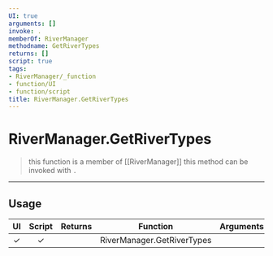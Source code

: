 ```yaml
---
UI: true
arguments: []
invoke: .
memberOf: RiverManager
methodname: GetRiverTypes
returns: []
script: true
tags:
- RiverManager/_function
- function/UI
- function/script
title: RiverManager.GetRiverTypes
---
```

# RiverManager.GetRiverTypes
> this function is a member of [[RiverManager]]
> this method can be invoked with `.`
-----
## Usage
|  UI | Script | Returns | Function | Arguments |
|:---:|:------:|-------:|:--------:|:---------|
|✓|✓||RiverManager.GetRiverTypes||
